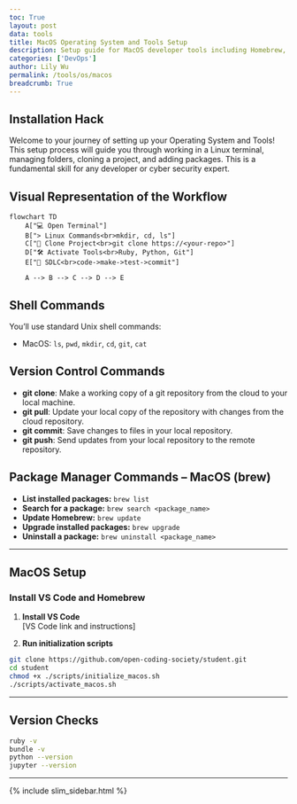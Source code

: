 ```yaml
---
toc: True
layout: post
data: tools
title: MacOS Operating System and Tools Setup
description: Setup guide for MacOS developer tools including Homebrew, Python, and more.
categories: ['DevOps']
author: Lily Wu
permalink: /tools/os/macos
breadcrumb: True 
---
```


## Installation Hack

Welcome to your journey of setting up your Operating System and Tools! This setup process will guide you through working in a Linux terminal, managing folders, cloning a project, and adding packages. This is a fundamental skill for any developer or cyber security expert.

## Visual Representation of the Workflow

```mermaid
flowchart TD
    A["💻 Open Terminal"] 
    B["> Linux Commands<br>mkdir, cd, ls"]
    C["📁 Clone Project<br>git clone https://<your-repo>"]
    D["🛠️ Activate Tools<br>Ruby, Python, Git"]
    E["🔄 SDLC<br>code->make->test->commit"]

    A --> B --> C --> D --> E
```

## Shell Commands

You’ll use standard Unix shell commands:

- MacOS: `ls`, `pwd`, `mkdir`, `cd`, `git`, `cat`

## Version Control Commands

- **git clone**: Make a working copy of a git repository from the cloud to your local machine.
- **git pull**: Update your local copy of the repository with changes from the cloud repository.
- **git commit**: Save changes to files in your local repository.
- **git push**: Send updates from your local repository to the remote repository.

## Package Manager Commands – MacOS (brew)

- **List installed packages:** `brew list`
- **Search for a package:** `brew search <package_name>`
- **Update Homebrew:** `brew update`
- **Upgrade installed packages:** `brew upgrade`
- **Uninstall a package:** `brew uninstall <package_name>`

---

## MacOS Setup

### Install VS Code and Homebrew

1. **Install VS Code**  
   [VS Code link and instructions]

2. **Run initialization scripts**
   
```bash
git clone https://github.com/open-coding-society/student.git
cd student
chmod +x ./scripts/initialize_macos.sh
./scripts/activate_macos.sh
```
---

## Version Checks

```bash
ruby -v
bundle -v
python --version
jupyter --version
```

---

{% include slim_sidebar.html %}
